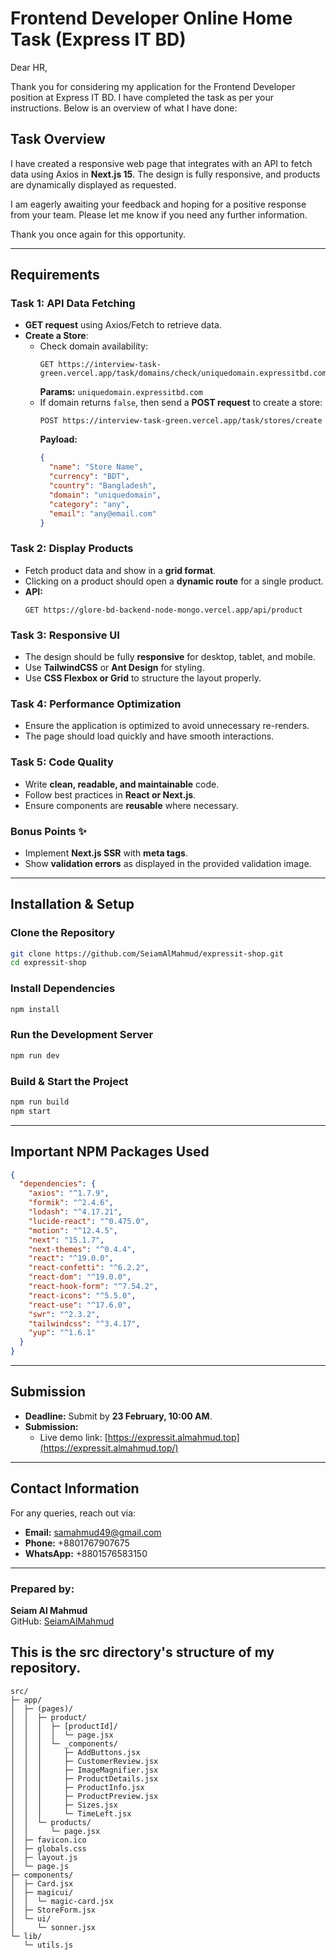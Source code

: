 # Frontend Developer Online Home Task (Express IT BD)

Dear HR,

Thank you for considering my application for the Frontend Developer position at Express IT BD. I have completed the task as per your instructions. Below is an overview of what I have done:

## Task Overview

I have created a responsive web page that integrates with an API to fetch data using Axios in **Next.js 15**. The design is fully responsive, and products are dynamically displayed as requested.

I am eagerly awaiting your feedback and hoping for a positive response from your team. Please let me know if you need any further information.

Thank you once again for this opportunity.

---

## Requirements

### Task 1: API Data Fetching

- **GET request** using Axios/Fetch to retrieve data.
- **Create a Store**:
  - Check domain availability:
    ```
    GET https://interview-task-green.vercel.app/task/domains/check/uniquedomain.expressitbd.com
    ```
    **Params:** `uniquedomain.expressitbd.com`
  - If domain returns `false`, then send a **POST request** to create a store:
    ```
    POST https://interview-task-green.vercel.app/task/stores/create
    ```
    **Payload:**
    ```json
    {
      "name": "Store Name",
      "currency": "BDT",
      "country": "Bangladesh",
      "domain": "uniquedomain",
      "category": "any",
      "email": "any@email.com"
    }
    ```

### Task 2: Display Products

- Fetch product data and show in a **grid format**.
- Clicking on a product should open a **dynamic route** for a single product.
- **API:**
  ```
  GET https://glore-bd-backend-node-mongo.vercel.app/api/product
  ```

### Task 3: Responsive UI

- The design should be fully **responsive** for desktop, tablet, and mobile.
- Use **TailwindCSS** or **Ant Design** for styling.
- Use **CSS Flexbox or Grid** to structure the layout properly.

### Task 4: Performance Optimization

- Ensure the application is optimized to avoid unnecessary re-renders.
- The page should load quickly and have smooth interactions.

### Task 5: Code Quality

- Write **clean, readable, and maintainable** code.
- Follow best practices in **React or Next.js**.
- Ensure components are **reusable** where necessary.

### Bonus Points ✨

- Implement **Next.js SSR** with **meta tags**.
- Show **validation errors** as displayed in the provided validation image.

---

## Installation & Setup

### Clone the Repository

```sh
git clone https://github.com/SeiamAlMahmud/expressit-shop.git
cd expressit-shop
```

### Install Dependencies

```sh
npm install
```

### Run the Development Server

```sh
npm run dev
```

### Build & Start the Project

```sh
npm run build
npm start
```

---

## Important NPM Packages Used

```json
{
  "dependencies": {
    "axios": "^1.7.9",
    "formik": "^2.4.6",
    "lodash": "^4.17.21",
    "lucide-react": "^0.475.0",
    "motion": "^12.4.5",
    "next": "15.1.7",
    "next-themes": "^0.4.4",
    "react": "^19.0.0",
    "react-confetti": "^6.2.2",
    "react-dom": "^19.0.0",
    "react-hook-form": "^7.54.2",
    "react-icons": "^5.5.0",
    "react-use": "^17.6.0",
    "swr": "^2.3.2",
    "tailwindcss": "^3.4.17",
    "yup": "^1.6.1"
  }
}
```

---

## Submission 

- **Deadline:** Submit by **23 February, 10:00 AM**.
- **Submission:**
  - Live demo link: [https://expressit.almahmud.top](https://expressit.almahmud.top/)

---

## Contact Information

For any queries, reach out via:

- **Email:** samahmud49@gmail.com
- **Phone:** +8801767907675
- **WhatsApp:** +8801576583150

---

### Prepared by:

**Seiam Al Mahmud**  
GitHub: [SeiamAlMahmud](https://github.com/SeiamAlMahmud)

## This is the src directory's structure of my repository.

```
src/
├─ app/
│  ├─ (pages)/
│  │  ├─ product/
│  │  │  ├─ [productId]/
│  │  │  │  └─ page.jsx
│  │  │  └─ _components/
│  │  │     ├─ AddButtons.jsx
│  │  │     ├─ CustomerReview.jsx
│  │  │     ├─ ImageMagnifier.jsx
│  │  │     ├─ ProductDetails.jsx
│  │  │     ├─ ProductInfo.jsx
│  │  │     ├─ ProductPreview.jsx
│  │  │     ├─ Sizes.jsx
│  │  │     └─ TimeLeft.jsx
│  │  └─ products/
│  │     └─ page.jsx
│  ├─ favicon.ico
│  ├─ globals.css
│  ├─ layout.js
│  └─ page.js
├─ components/
│  ├─ Card.jsx
│  ├─ magicui/
│  │  └─ magic-card.jsx
│  ├─ StoreForm.jsx
│  └─ ui/
│     └─ sonner.jsx
└─ lib/
   └─ utils.js
```
